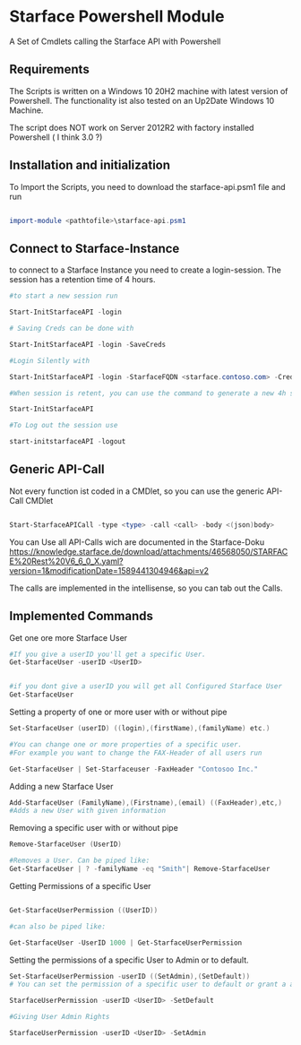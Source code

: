 # Starface Powershell Module
A Set of Cmdlets calling the Starface API with Powershell


## Requirements

The Scripts is written on a Windows 10 20H2 machine with latest version of Powershell.
The functionality ist also tested on an Up2Date Windows 10 Machine.

The script does NOT work on Server 2012R2 with factory installed Powershell ( I think 3.0 ?)

## Installation and initialization

To Import the Scripts, you need to download the starface-api.psm1 file and run 

```powershell

import-module <pathtofile>\starface-api.psm1

```

## Connect to Starface-Instance

to connect to a Starface Instance you need to create a login-session. The session has a retention time of 4 hours.

 
```PowerShell
#to start a new session run 

Start-InitStarfaceAPI -login

# Saving Creds can be done with

Start-InitStarfaceAPI -login -SaveCreds

#Login Silently with

Start-InitStarfaceAPI -login -StarfaceFQDN <starface.contoso.com> -Creds <PS-Cred-Obj> 

#When session is retent, you can use the command to generate a new 4h session

Start-InitStarfaceAPI

#To Log out the session use

start-initstarfaceAPI -logout


```
  
## Generic API-Call
  
Not every function ist coded in a CMDlet, so you can use the generic API-Call CMDlet
  
```powershell

Start-StarfaceAPICall -type <type> -call <call> -body <(json)body>

```
 
You can Use all API-Calls wich are documented in the Starface-Doku
https://knowledge.starface.de/download/attachments/46568050/STARFACE%20Rest%20V6_6_0_X.yaml?version=1&modificationDate=1589441304946&api=v2
  
The calls are implemented in the intellisense, so you can tab out the Calls.
  
## Implemented Commands

Get one ore more Starface User
```powershell
#If you give a userID you'll get a specific User.
Get-StarfaceUser -userID <UserID>


#if you dont give a userID you will get all Configured Starface User
Get-StarfaceUser 

```

Setting a property of one or more user with or without pipe

```powershell
Set-StarfaceUser (userID) ((login),(firstName),(familyName) etc.)

#You can change one or more properties of a specific user.
#For example you want to change the FAX-Header of all users run

Get-StarfaceUser | Set-Starfaceuser -FaxHeader "Contosoo Inc."
```
Adding a new Starface User
```powershell
Add-StarfaceUser (FamilyName),(Firstname),(email) ((FaxHeader),etc,)
#Adds a new User with given information
```
Removing a  specific user with or without pipe

```powershell
Remove-StarfaceUser (UserID)

#Removes a User. Can be piped like:
Get-StarfaceUser | ? -familyName -eq "Smith"| Remove-StarfaceUser

```  

Getting Permissions of a specific User
```powershell

Get-StarfaceUserPermission ((UserID))

#can also be piped like:

Get-StarfaceUser -UserID 1000 | Get-StarfaceUserPermission 

``` 

Setting the permissions of a specific User to Admin or to default.

```powershell
Set-StarfaceUserPermission -userID ((SetAdmin),(SetDefault))
# You can set the permission of a specific user to default or grant a admin-user like

StarfaceUserPermission -userID <UserID> -SetDefault

#Giving User Admin Rights

StarfaceUserPermission -userID <UserID> -SetAdmin


```




  
